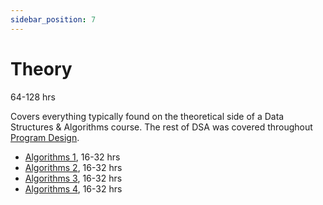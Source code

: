 ```yaml
---
sidebar_position: 7
---
```


# Theory
64-128 hrs

Covers everything typically found on the theoretical side of a Data Structures & Algorithms course. The rest of DSA was covered throughout [Program Design](../program-design/).
- [Algorithms 1](https://www.coursera.org/learn/algorithms-divide-conquer), 16-32 hrs
- [Algorithms 2](https://www.coursera.org/learn/algorithms-graphs-data-structures), 16-32 hrs
- [Algorithms 3](https://www.coursera.org/learn/algorithms-greedy), 16-32 hrs
- [Algorithms 4](https://www.coursera.org/learn/algorithms-npcomplete), 16-32 hrs
